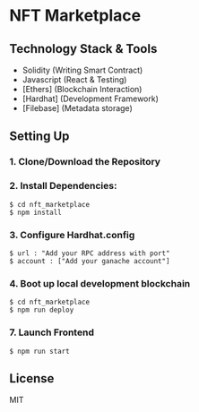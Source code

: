 # NFT Marketplace

## Technology Stack & Tools

- Solidity (Writing Smart Contract)
- Javascript (React & Testing)
- [Ethers] (Blockchain Interaction)
- [Hardhat] (Development Framework)
- [Filebase] (Metadata storage)

## Setting Up
### 1. Clone/Download the Repository

### 2. Install Dependencies:
```
$ cd nft_marketplace
$ npm install
```
### 3. Configure Hardhat.config
```
$ url : "Add your RPC address with port"
$ account : ["Add your ganache account"]
```

### 4. Boot up local development blockchain
```
$ cd nft_marketplace
$ npm run deploy
```

### 7. Launch Frontend
`$ npm run start`

License
----
MIT

